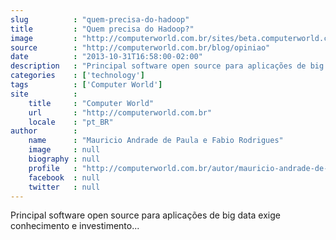 ```yaml
---
slug          : "quem-precisa-do-hadoop"
title         : "Quem precisa do Hadoop?"
image         : "http://computerworld.com.br/sites/beta.computerworld.com.br/files/news_articles/big_data2.jpg"
source        : "http://computerworld.com.br/blog/opiniao"
date          : "2013-10-31T16:58:00-02:00"
description   : "Principal software open source para aplicações de big data exige conhecimento e investimento..."
categories    : ['technology']
tags          : ['Computer World']
site          :
    title     : "Computer World"
    url       : "http://computerworld.com.br"
    locale    : "pt_BR"
author        :
    name      : "Mauricio Andrade de Paula e Fabio Rodrigues"
    image     : null
    biography : null
    profile   : "http://computerworld.com.br/autor/mauricio-andrade-de-paula-e-fabio-rodrigues"
    facebook  : null
    twitter   : null
---
```


Principal software open source para aplicações de big data exige conhecimento e investimento...
